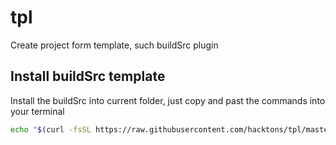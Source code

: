 # tpl
Create project form template, such buildSrc plugin

## Install buildSrc template
Install the buildSrc into current folder, just copy and past the commands into your terminal

```bash
echo "$(curl -fsSL https://raw.githubusercontent.com/hacktons/tpl/master/install-buildsrc)" | bash
```
